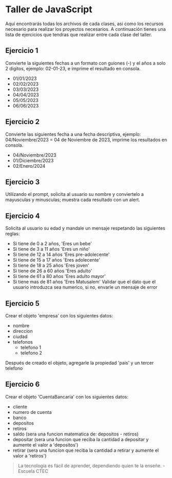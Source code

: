 # Taller de JavaScript
Aquí encontrarás todas los archivos de cada clases, asi como los recursos necesario para realizar los proyectos necesarios.
A continuación tienes una lista de ejercicios que tendras que realizar entre cada clase del taller.

## Ejercicio 1

Convierte la siguientes fechas a un formato con guiones (-) y el años a solo 2 digitos, ejemplo: 02-01-23, e imprime el resultado en consola.
* 01/01/2023
* 02/02/2023
* 03/03/2023
* 04/04/2023
* 05/05/2023
* 06/06/2023

## Ejercicio 2
Convierte las siguientes fecha a una fecha descriptiva, ejemplo: 04/Noviembre/2023 = 04 de Noviembre de 2023, imprime los resultados en consola.
* 04/Noviembre/2023
* 01/Diciembre/2023
* 02/Enero/2024

## Ejercicio 3
Utilizando el prompt, solicita al usuario su nombre y conviertelo a mayusculas y minusculas; muestra cada resultado con un alert.

## Ejercicio 4
Solicita al usuario su edad y mandale un mensaje respetando las siguientes reglas:
* Si tiene de 0 a 2 años, 'Eres un bebe'
* Si tiene de 3 a 11 años 'Eres un niño'
* Si tiene de 12 a 14 años 'Eres pre-adolecente'
* Si tiene de 15 a 17 años 'Eres adolecente'
* Si tiene de 18 a 25 años 'Eres joven'
* Si tiene de 26 a 60 años 'Eres adulto'
* Si tiene de 61 a 80 años 'Eres adulto mayor'
* Si tiene mas de 81 años 'Eres Matusalem'
Validar que el dato que el usuario introduzca sea numerico, si no, envarle un mensaje de error


## Ejercicio 5
Crear el objeto 'empresa' con los siguientes datos:
* nombre
* direccion
* ciudad
* telefonos
    * telefono 1
    * telefono 2

Después de creado el objeto, agregarle la propiedad 'pais' y un tercer telefono

## Ejercicio 6
Crear el objeto 'CuentaBancaria' con los siguientes datos:
* cliente
* numero de cuenta
* banco
* depositos
* retiros
* saldo (sera una funcion matematica de: depositos - retiros)
* depositar (sera una funcion que reciba la cantidad a depositar y aumente el valor a 'depositos')
* retirar (sera una funcion que reciba la cantidad a retirar y aumente el valor a 'retiros')

> La tecnología es fácil de aprender, dependiendo quien te la enseñe. - Escuela CTEC
